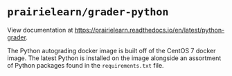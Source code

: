# `prairielearn/grader-python`

View documentation at https://prairielearn.readthedocs.io/en/latest/python-grader.

The Python autograding docker image is built off of the CentOS 7 docker image.
The latest Python is installed on the image alongside an assortment of Python packages
found in the `requirements.txt` file.

